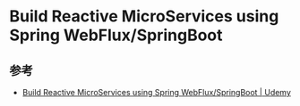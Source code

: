 # Build Reactive MicroServices using Spring WebFlux/SpringBoot

## 参考

- [Build Reactive MicroServices using Spring WebFlux/SpringBoot \| Udemy](https://www.udemy.com/course/build-reactive-restful-apis-using-spring-boot-webflux/learn/lecture/28870214#overview)

